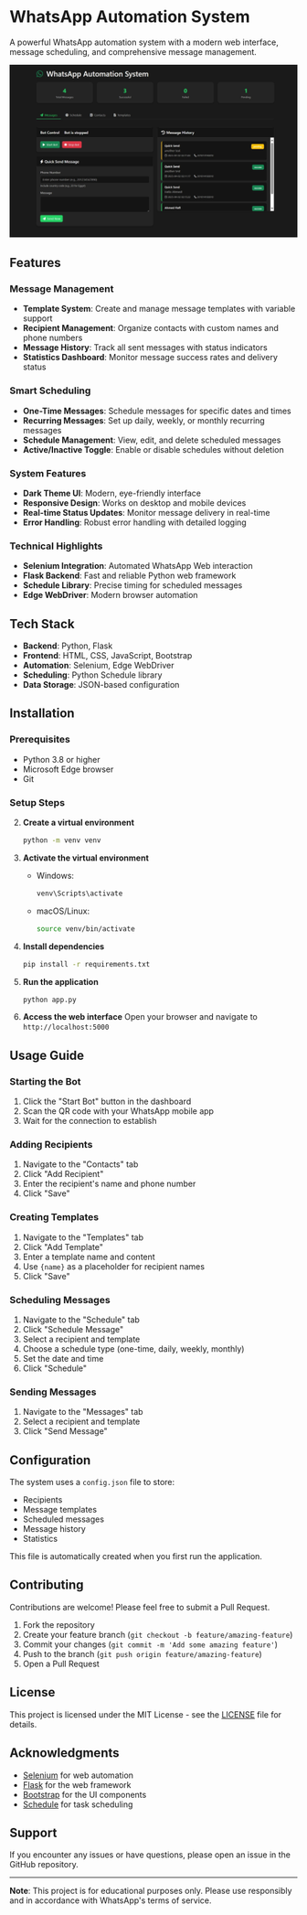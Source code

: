 # WhatsApp Automation System

A powerful WhatsApp automation system with a modern web interface, message scheduling, and comprehensive message management.

![WhatsApp Automation System](screenshots/dashboard.png.jpeg)

## Features

### Message Management
- **Template System**: Create and manage message templates with variable support
- **Recipient Management**: Organize contacts with custom names and phone numbers
- **Message History**: Track all sent messages with status indicators
- **Statistics Dashboard**: Monitor message success rates and delivery status

### Smart Scheduling
- **One-Time Messages**: Schedule messages for specific dates and times
- **Recurring Messages**: Set up daily, weekly, or monthly recurring messages
- **Schedule Management**: View, edit, and delete scheduled messages
- **Active/Inactive Toggle**: Enable or disable schedules without deletion

### System Features
- **Dark Theme UI**: Modern, eye-friendly interface
- **Responsive Design**: Works on desktop and mobile devices
- **Real-time Status Updates**: Monitor message delivery in real-time
- **Error Handling**: Robust error handling with detailed logging

### Technical Highlights
- **Selenium Integration**: Automated WhatsApp Web interaction
- **Flask Backend**: Fast and reliable Python web framework
- **Schedule Library**: Precise timing for scheduled messages
- **Edge WebDriver**: Modern browser automation

## Tech Stack

- **Backend**: Python, Flask
- **Frontend**: HTML, CSS, JavaScript, Bootstrap
- **Automation**: Selenium, Edge WebDriver
- **Scheduling**: Python Schedule library
- **Data Storage**: JSON-based configuration

## Installation

### Prerequisites
- Python 3.8 or higher
- Microsoft Edge browser
- Git

### Setup Steps



2. **Create a virtual environment**
   ```bash
   python -m venv venv
   ```

3. **Activate the virtual environment**
   - Windows:
     ```bash
     venv\Scripts\activate
     ```
   - macOS/Linux:
     ```bash
     source venv/bin/activate
     ```

4. **Install dependencies**
   ```bash
   pip install -r requirements.txt
   ```

5. **Run the application**
   ```bash
   python app.py
   ```

6. **Access the web interface**
   Open your browser and navigate to `http://localhost:5000`

## Usage Guide

### Starting the Bot
1. Click the "Start Bot" button in the dashboard
2. Scan the QR code with your WhatsApp mobile app
3. Wait for the connection to establish

### Adding Recipients
1. Navigate to the "Contacts" tab
2. Click "Add Recipient"
3. Enter the recipient's name and phone number
4. Click "Save"

### Creating Templates
1. Navigate to the "Templates" tab
2. Click "Add Template"
3. Enter a template name and content
4. Use `{name}` as a placeholder for recipient names
5. Click "Save"

### Scheduling Messages
1. Navigate to the "Schedule" tab
2. Click "Schedule Message"
3. Select a recipient and template
4. Choose a schedule type (one-time, daily, weekly, monthly)
5. Set the date and time
6. Click "Schedule"

### Sending Messages
1. Navigate to the "Messages" tab
2. Select a recipient and template
3. Click "Send Message"

## Configuration

The system uses a `config.json` file to store:
- Recipients
- Message templates
- Scheduled messages
- Message history
- Statistics

This file is automatically created when you first run the application.

## Contributing

Contributions are welcome! Please feel free to submit a Pull Request.

1. Fork the repository
2. Create your feature branch (`git checkout -b feature/amazing-feature`)
3. Commit your changes (`git commit -m 'Add some amazing feature'`)
4. Push to the branch (`git push origin feature/amazing-feature`)
5. Open a Pull Request

## License

This project is licensed under the MIT License - see the [LICENSE](LICENSE) file for details.

## Acknowledgments

- [Selenium](https://www.selenium.dev/) for web automation
- [Flask](https://flask.palletsprojects.com/) for the web framework
- [Bootstrap](https://getbootstrap.com/) for the UI components
- [Schedule](https://schedule.readthedocs.io/) for task scheduling

## Support

If you encounter any issues or have questions, please open an issue in the GitHub repository.

---

**Note**: This project is for educational purposes only. Please use responsibly and in accordance with WhatsApp's terms of service. 
